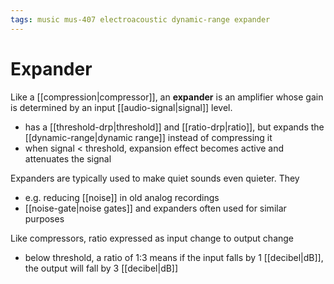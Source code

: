 ```yaml
---
tags: music mus-407 electroacoustic dynamic-range expander
---
```


# Expander

Like a [[compression|compressor]], an **expander** is an amplifier whose gain is determined by an input [[audio-signal|signal]] level.

- has a [[threshold-drp|threshold]] and [[ratio-drp|ratio]], but expands the [[dynamic-range|dynamic range]] instead of compressing it
- when signal < threshold, expansion effect becomes active and attenuates the signal

Expanders are typically used to make quiet sounds even quieter. They

- e.g. reducing [[noise]] in old analog recordings
- [[noise-gate|noise gates]] and expanders often used for similar purposes

Like compressors, ratio expressed as input change to output change

- below threshold, a ratio of 1:3 means if the input falls by 1 [[decibel|dB]], the output will fall by 3 [[decibel|dB]]
